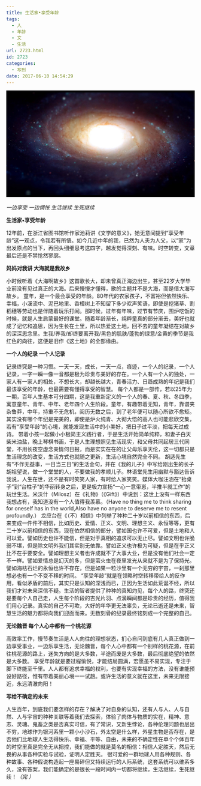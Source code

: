```yaml
---
title: 生活家•享受年龄
tags:
  - 人
  - 年龄
  - 文
  - 生活
url: 2723.html
id: 2723
categories:
  - 写到
date: 2017-06-10 14:54:29
---
```


[![一边享受 一边惆怅 生活继续 生死继续](/images/uploads/2017/06/一边享受-一边惆怅-生活继续-生死继续.jpg)](/images/uploads/2017/06/一边享受-一边惆怅-生活继续-生死继续.jpg)

_一边享受 一边惆怅 生活继续 生死继续_

**生活家•享受年龄**

12年前，在浙江省图书馆听作家池莉讲《文学的意义》，她无意间提到“享受年龄”这一观点，令我若有所悟。如今几近中年的我，已然为人夫为人父，以“家”为出发原点的当下，再回头细细思考这四字，越发觉得深刻、有味。时空转变，文章最后还是不禁怆然寥廓。

**妈妈对我讲 大海就是我故乡**

小时候听着《大海啊故乡》这首歌长大，却未曾真正海边出生，甚至22岁大学毕业前没有见过真正的大海。后来慢慢才懂得，歌的主题并不是大海，而是借大海写故乡。 童年，是一个最会享受的年龄。80年代的农家孩子，不富裕但依然快乐、幸福，小溪流中、泥巴地里、香樟树上不知留下多少欢声笑语，即使是挖猪草、割稻穗等劳动也是伴随着玩乐打闹。那时候，过年有年味，过节有节庆，围炉吃饭的时候，就是人生启蒙最好的课堂。随着年龄渐长，纯粹童真的部分渐去，美好也就成了记忆和追思，因为生长在土里，所以热爱这土地，回不去的童年凝结在对故乡的深深思念里。生我/养我/却终要离开我/黑色的肌肤/蓬勃的绿意/金黄的季节是我红色的向往，这便是旧作《这土地》的全部缘由。

**一个人的纪录 一个人记录**

记录终究是一种习惯。一天一天，成长，一天一点，痕迹，一个人的纪录，一个人记录，一字一瞬一像一音都是极为珍贵与美好的存在。一个人有一个人的独处，一家人有一家人的相处，不想长大，却越长越大，青春活力、日趋成熟的年纪是我们最该享受的年龄，也最需要有懂得享受的智慧。 每个人都是一部传，若以25年为一期，百年人生基本可分四期，这是我重新定义的一个人的春、夏、秋、冬四季，寓意童年、青年、中年、老年四个人生阶段。童年，有趣带着无知，青年，靠谱夹杂鲁莽，中年，持重不无危机，阅历无数之后，到了老年便可以随心所欲不愈矩。其实没有哪个年纪是完美的，即使是炉火纯青、大彻大悟的高人也可能悲欣交集，若有“享受年龄”的心境，就能发现生活中的小美好，把日子过平淡，把每天过成诗。 带着小孩一起做小小极简主义践行者，于是生活开始简单纯粹，和妻子白天柴米油盐，晚上琴棋书画，于是人生理想照见生活现实，和父母共同起居三代同堂，不用长夜空虚念亲情何日报，而是实实在在的让父母乐享天伦，这一切都只是生活理念的改变，生活方式也就随之更新，生活心境自然完全不同。 胡适先生有“不作无益事，一日当三日”的生活金句，并在《我的儿子》中写给刚出生的长子胡祖望说，做一个堂堂的人，不要做我的孝顺儿子。林语堂先生用幽默与豁达告诉我说，人生在世，还不是有时笑笑人家，有时给人家笑笑。媒体大咖汪涵在“抬桌子”到“台柱子”的华丽转身之后，更是极力宣扬“一心一意带崽，半推半就工作”的玩世生活。米沃什（Milosz）在《礼物》（《Gift》）中说到：这世上没有一样东西我想占有，我知道没有一个人值得我羡慕。（Have no thing me to think sharing for oneself has in the world,Also have no anyone to deserve me to resent profoundly.） 龙应台在《（不）相信》中列举了种种二十岁以前相信的东西，后来变成一件件不相信，比如历史、爱情、正义、文明、理想主义、永恒等等，更有二十岁以前相信的东西，现在依然相信的部分，譬如国也许不可爱，但是土地和人可以爱。譬如历史也许不能信，但是对于真相的追求可以无止尽。譬如文明也许脆弱不堪，但是除文明外我们其实别无依靠。譬如正义也许极为可疑，但是在乎正义比不在乎要安全。譬如理想主义者也许成就不了大事大业，但是没有他们社会一定不一样。譬如爱情总是幻灭的多，但是萤火虫在夜里发光从来就不是为了保持光。譬如海枯石烂的永恒也许不存在，但是如果一粒沙里有一个无穷的宇宙，一刹那里想必也有一个不变不移的时间。 “享受年龄”就是在领略时空转移带给人的反作用，看似矛盾的前后，其实只是认知的深浅而已，正因为生活如此荒诞不经，所以我们才对未来深信不疑。生活的智者提供了种种的真知灼见，每个人的路，终究还是要每个人自己走，人生每个阶段的吉光片羽、点滴瞬间都是珍贵的经历，值得我们用心记录。真实的自己不可欺，大好的年华更无法辜负，无论已逝还是未来，智慧生活的魅力都将向我们迎面而来。无数刻骨的纪录最终铭刻成一个完整的自己。

**无论魏晋 每个人心中都有一个桃花源**

高效率工作，慢节奏生活是人人向往的理想状态，扪心自问到底有几人真正做到一边享受事业，一边乐享生活，无论魏晋，每个人心中都有一个别样的桃花源，在前往桃花源的路上，迷失方向的是大多数，半途而废是大多数，最后彻底绝望的依然是大多数。 享受年龄就是要过程愉悦，才能结局圆满，宏愿虽不易实现，专注于脚下终能至千里。人人都有追求幸福的权利，也要有实现幸福的方法，没有谁能预设好路径，惟有带着美丽心境一一试趟。或许生活的意义就在这里，未来无限接近，永远清澈向阳！

**写给不确定的未来**

人生百年，到底我们要怎样的存在？解决了对自身的认知，还有人与人、人与自然、人与宇宙的种种关联等着我们去探索，体验了肉体与物质的实在，精神、意志、灵魂、鬼畜之类是否真实可信，有了常识，又新生悖论，各种伦理问题也层出不穷，地球作为银河系里一颗小小沙石，外太空是什么样，外星生物是否存在，是否他们比地球人生活得快乐、幸福、平等、自由，未来的不确定性在单个个体百年的时空里真是完全无从把控，我们能做的就是莫名的相信：相信人定胜天，然后无畏的从事各种实验与试验，证明人定胜天。 很可爱的一群地球人用各种规则、各种故事、各种假说构造起一座易碎但又持续运行的人际系统，这套系统可以维系多久，没有答案，我们能确定的是很长一段时间内一切都将继续，生活继续，生死继续！_（完 ）_